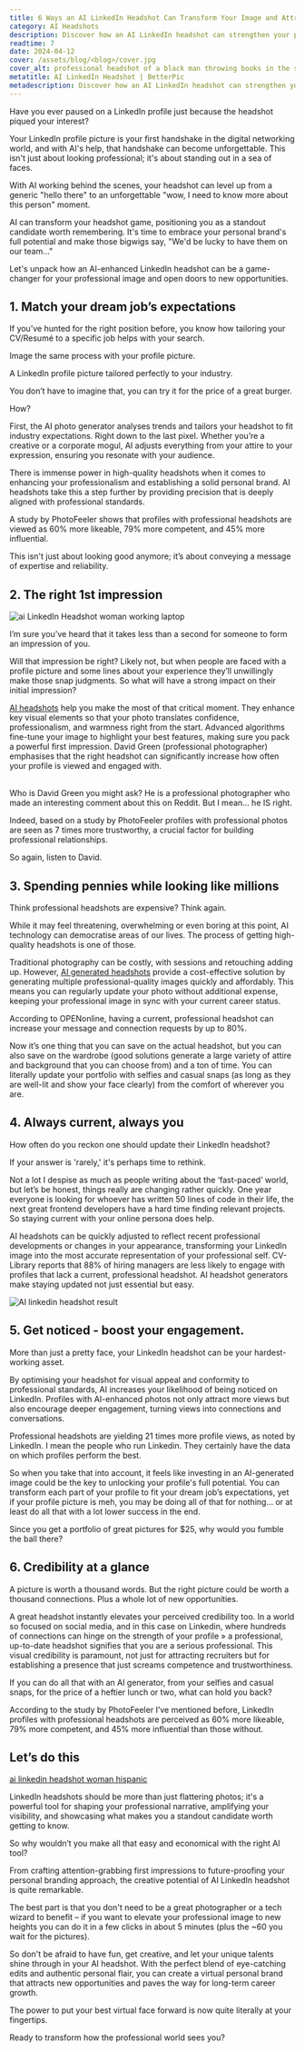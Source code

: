 ```yaml
---
title: 6 Ways an AI LinkedIn Headshot Can Transform Your Image and Attract New Opportunities
category: AI Headshots
description: Discover how an AI LinkedIn headshot can strengthen your professional image while enhancing visibility and personal brand for career growth.
readtime: 7
date: 2024-04-12
cover: /assets/blog/<blog>/cover.jpg
cover_alt: professional headshot of a black man throwing books in the sky
metatitle: AI LinkedIn Headshot | BetterPic
metadescription: Discover how an AI LinkedIn headshot can strengthen your professional image while enhancing visibility and personal brand for career growth.
---
```


Have you ever paused on a LinkedIn profile just because the headshot piqued your interest?

Your LinkedIn profile picture is your first handshake in the digital networking world, and with AI's help, that handshake can become unforgettable. This isn't just about looking professional; it's about standing out in a sea of faces.

With AI working behind the scenes, your headshot can level up from a generic "hello there" to an unforgettable "wow, I need to know more about this person" moment.

AI can transform your headshot game, positioning you as a standout candidate worth remembering. It's time to embrace your personal brand's full potential and make those bigwigs say, "We'd be lucky to have them on our team…"

Let's unpack how an AI-enhanced LinkedIn headshot can be a game-changer for your professional image and open doors to new opportunities.


## 1. Match your dream job’s expectations

If you’ve hunted for the right position before, you know how tailoring your CV/Resumé to a specific job helps with your search.


Image the same process with your profile picture.

A LinkedIn profile picture tailored perfectly to your industry.

You don’t have to imagine that, you can try it for the price of a great burger.

How?

First, the AI photo generator analyses trends and tailors your headshot to fit industry expectations. Right down to the last pixel. Whether you’re a creative or a corporate mogul, AI adjusts everything from your attire to your expression, ensuring you resonate with your audience.

There is immense power in high-quality headshots when it comes to enhancing your professionalism and establishing a solid personal brand. AI headshots take this a step further by providing precision that is deeply aligned with professional standards.

A study by PhotoFeeler shows that profiles with professional headshots are viewed as 60% more likeable, 79% more competent, and 45% more influential.

This isn't just about looking good anymore; it’s about conveying a message of expertise and reliability.


## 2. The right 1st impression


![ai LinkedIn Headshot woman working laptop](/assets/blog/ai-linkedin-headshot/image1.jpg)


I’m sure you’ve heard that it takes less than a second for someone to form an impression of you.

Will that impression be right? Likely not, but when people are faced with a profile picture and some lines about your experience they’ll unwillingly make those snap judgments. So what will have a strong impact on their initial impression?

[AI headshots](https://www.betterpic.io/blog/ai-headshots/) help you make the most of that critical moment. They enhance key visual elements so that your photo translates confidence, professionalism, and warmness right from the start. Advanced algorithms fine-tune your image to highlight your best features, making sure you pack a powerful first impression. David Green (professional photographer) emphasises that the right headshot can significantly increase how often your profile is viewed and engaged with.

\
Who is David Green you might ask? He is a professional photographer who made an interesting comment about this on Reddit. But I mean… he IS right.

Indeed, based on a study by PhotoFeeler profiles with professional photos are seen as 7 times more trustworthy, a crucial factor for building professional relationships.

So again, listen to David.


## 3. Spending pennies while looking like millions

Think professional headshots are expensive? Think again.

While it may feel threatening, overwhelming or even boring at this point, AI technology can democratise areas of our lives.  The process of getting high-quality headshots is one of those.

Traditional photography can be costly, with sessions and retouching adding up. However, [AI generated headshots](https://www.betterpic.io/blog/ai-generated-headshots/) provide a cost-effective solution by generating multiple professional-quality images quickly and affordably. This means you can regularly update your photo without additional expense, keeping your professional image in sync with your current career status.

According to OPENonline, having a current, professional headshot can increase your message and connection requests by up to 80%.

Now it’s one thing that you can save on the actual headshot, but you can also save on the wardrobe (good solutions generate a large variety of attire and background that you can choose from) and a ton of time. You can literally update your portfolio with selfies and casual snaps (as long as they are well-lit and show your face clearly) from the comfort of wherever you are.


## 4. Always current, always you

How often do you reckon one should update their LinkedIn headshot?

If your answer is 'rarely,' it's perhaps time to rethink.

Not a lot I despise as much as people writing about the ‘fast-paced’ world, but let’s be honest, things really are changing rather quickly. One year everyone is looking for whoever has written 50 lines of code in their life, the next great frontend developers have a hard time finding relevant projects. So staying current with your online persona does help.

AI headshots can be quickly adjusted to reflect recent professional developments or changes in your appearance, transforming your LinkedIn image into the most accurate representation of your professional self. CV-Library reports that 88% of hiring managers are less likely to engage with profiles that lack a current, professional headshot. AI headshot generators make staying updated not just essential but easy.

![AI linkedin headshot result](/assets/blog/ai-linkedin-headshot/image2.jpg)


## 5. Get noticed - boost your engagement.

More than just a pretty face, your LinkedIn headshot can be your hardest-working asset.

By optimising your headshot for visual appeal and conformity to professional standards, AI increases your likelihood of being noticed on LinkedIn. Profiles with AI-enhanced photos not only attract more views but also encourage deeper engagement, turning views into connections and conversations.

Professional headshots are yielding 21 times more profile views, as noted by LinkedIn. I mean the people who run Linkedin. They certainly have the data on which profiles perform the best.

So when you take that into account, it feels like investing in an AI-generated image could be the key to unlocking your profile's full potential. You can transform each part of your profile to fit your dream job’s expectations, yet if your profile picture is meh, you may be doing all of that for nothing… or at least do all that with a lot lower success in the end.

Since you get a portfolio of great pictures for $25, why would you fumble the ball there?


## 6. Credibility at a glance

A picture is worth a thousand words. But the right picture could be worth a thousand connections. Plus a whole lot of new opportunities.

A great headshot instantly elevates your perceived credibility too. In a world so focused on social media, and in this case on Linkedin, where hundreds of connections can hinge on the strength of your profile » a professional, up-to-date headshot signifies that you are a serious professional. This visual credibility is paramount, not just for attracting recruiters but for establishing a presence that just screams competence and trustworthiness.

If you can do all that with an AI generator, from your selfies and casual snaps, for the price of a heftier lunch or two, what can hold you back?

According to the study by PhotoFeeler I’ve mentioned before, LinkedIn profiles with professional headshots are perceived as 60% more likeable, 79% more competent, and 45% more influential than those without.


## Let’s do this
[ai linkedin headshot woman hispanic](/assets/reusable-media/batchs/mixed_ethnicity_and_gender/batch_3/07848-woman,_hispanic-30-black_hair--modern_boardroom.jpg)

LinkedIn headshots should be more than just flattering photos; it's a powerful tool for shaping your professional narrative, amplifying your visibility, and showcasing what makes you a standout candidate worth getting to know.

So why wouldn’t you make all that easy and economical with the right AI tool?

From crafting attention-grabbing first impressions to future-proofing your personal branding approach, the creative potential of AI LinkedIn headshot is quite remarkable.

The best part is that you don't need to be a great photographer or a tech wizard to benefit – if you want to elevate your professional image to new heights you can do it in a few clicks in about 5 minutes (plus the ~60 you wait for the pictures).

So don't be afraid to have fun, get creative, and let your unique talents shine through in your AI headshot. With the perfect blend of eye-catching edits and authentic personal flair, you can create a virtual personal brand that attracts new opportunities and paves the way for long-term career growth.

The power to put your best virtual face forward is now quite literally at your fingertips.

Ready to transform how the professional world sees you?
